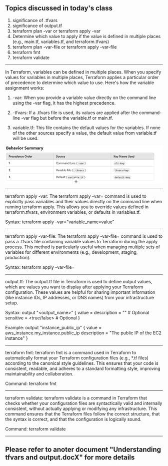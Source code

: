 Topics discussed in today's class
-----------------------------------------

1. significance of .tfvars
2. significance of output.tf
3. terraform plan -var or terraform apply -var
4. Determine which value to apply if the  value is defined in multiple places (e.g., main.tf, variables.tf, and terraform.tfvars)
5. terraform plan -var-file <filename> or terraform apply -var-file <filename>
6. terraform fmt
7. terraform validate
----------------------------------------------------------------------------------

In Terraform, variables can be defined in multiple places. When you specify values for variables in multiple places, Terraform applies a particular order of precedence to determine which value to use. Here's how the variable assignment works:

1. -var: When you provide a variable value directly on the command line using the -var flag, it has the highest precedence.

2. -tfvars: If a .tfvars file is used, its values are applied after the command-line -var flag but before the variable.tf or main.tf.

3. variable.tf: This file contains the default values for the variables. If none of the other sources specify a value, the default value from variable.tf will be used.

![alt text](image.png)

----------------------------------------------------------------------------------------------

terraform apply -var: The terraform apply -var= command is used to explicitly pass variables and their values directly on the command line when running terraform apply. This allows you to override values defined in terraform.tfvars, environment variables, or defaults in variables.tf.

Syntax: terraform apply -var="variable_name=value"

-----------------------------------------------------------------------
terraform apply -var-file: The terraform apply -var-file= command is used to pass a .tfvars file containing variable values to Terraform during the apply process. This method is particularly useful when managing multiple sets of variables for different environments (e.g., development, staging, production).

Syntax: terraform apply -var-file=<filename>

----------------------------------------------------------------------------------------

output.tf: The output.tf file in Terraform is used to define output values, which are values you want to display after applying your Terraform configuration. These values are helpful for sharing important information (like instance IDs, IP addresses, or DNS names) from your infrastructure setup.

Syntax:
output "<output_name>" {
  value       = <value>
  description = "<description>" # Optional
  sensitive   = <true/false>    # Optional
}

Example:
output "instance_public_ip" {
  value       = aws_instance.my_instance.public_ip
  description = "The public IP of the EC2 instance"
}

------------------------------------------------------------------------------------------
terraform fmt: terraform fmt is a command used in Terraform to automatically format your Terraform configuration files (e.g., *.tf files) according to the canonical style guidelines. This ensures that your code is consistent, readable, and adheres to a standard formatting style, improving maintainability and collaboration.

Command: terraform fmt

--------------------------------------------------------------------------------------------

terraform validate: terraform validate is a command in Terraform that checks whether your configuration files are syntactically valid and internally consistent, without actually applying or modifying any infrastructure. This command ensures that the Terraform files follow the correct structure, that the syntax is correct, and that the configuration is logically sound.

Command: terraform validate

------------------------------------------------------------------------
Please refer to anoter document "Understanding tfvars and output.docX" for more details
----------------------------------------------------------------------------